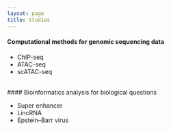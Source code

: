 ```yaml
---
layout: page
title: Studies
---
```


#### Computational methods for genomic sequencing data

- ChIP-seq
- ATAC-seq
- scATAC-seq

<br>
#### Bioinformatics analysis for biological questions

- Super enhancer
- LincRNA
- Epstein–Barr virus
 



